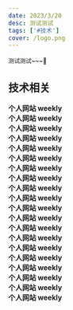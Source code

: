 ```yaml
---
date: 2023/3/20
desc: 测试测试
tags: ['#技术']
cover: /logo.png
---
```


<small>测试测试~~~🥰</small>  

## 技术相关

**个人网站 weekly**  
**个人网站 weekly**  
**个人网站 weekly**  
**个人网站 weekly**  
**个人网站 weekly**  
**个人网站 weekly**  
**个人网站 weekly**  
**个人网站 weekly**  
**个人网站 weekly**  
**个人网站 weekly**  
**个人网站 weekly**  
**个人网站 weekly**  
**个人网站 weekly**  
**个人网站 weekly**  
**个人网站 weekly**  
**个人网站 weekly**  
**个人网站 weekly**  
**个人网站 weekly**  
**个人网站 weekly**  
**个人网站 weekly**  
